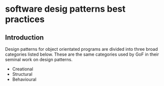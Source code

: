 # software desig patterns best practices
## Introduction
Design patterns for object orientated programs are divided into three broad categories listed below. These are the same categories used by GoF in their seminal work on design patterns.
- Creational
- Structural
- Behavioural
